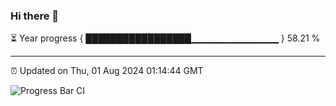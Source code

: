 ### Hi there 👋

⏳ Year progress { █████████████████▁▁▁▁▁▁▁▁▁▁▁▁▁ } 58.21 %

---

⏰ Updated on Thu, 01 Aug 2024 01:14:44 GMT

![Progress Bar CI](https://github.com/liununu/liununu/workflows/Progress%20Bar%20CI/badge.svg)
